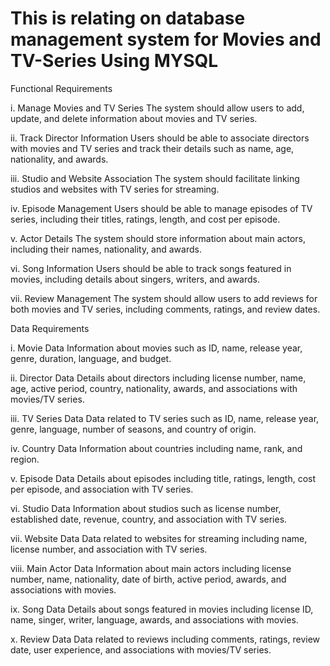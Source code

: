 # This is relating on database management system for Movies and TV-Series Using MYSQL 

Functional Requirements 
 
i. Manage Movies and TV Series 
 The system should allow users to add, update, and delete information about movies and TV series. 
 
ii. Track Director Information 
 Users should be able to associate directors with movies and TV series and track their details such as 
name, age, nationality, and awards. 
 
iii. Studio and Website Association 
 The system should facilitate linking studios and websites with TV series for streaming. 
 
iv. Episode Management 
 Users should be able to manage episodes of TV series, including their titles, ratings, length, and cost 
per episode. 
 
v. Actor Details 
 The system should store information about main actors, including their names, nationality, and 
awards. 
 
vi. Song Information 
 Users should be able to track songs featured in movies, including details about singers, writers, and 
awards. 
 
vii. Review Management 
 The system should allow users to add reviews for both movies and TV series, including comments, 
ratings, and review dates.

Data Requirements 
 
i. Movie Data 
 Information about movies such as ID, name, release year, genre, duration, language, and budget. 
 
ii. Director Data 
 Details about directors including license number, name, age, active period, country, nationality, 
awards, and associations with movies/TV series. 
 
iii. TV Series Data 
 Data related to TV series such as ID, name, release year, genre, language, number of seasons, and 
country of origin. 
 
iv. Country Data 
 Information about countries including name, rank, and region. 
 
v. Episode Data 
 Details about episodes including title, ratings, length, cost per episode, and association with TV 
series. 
 
vi. Studio Data 
Information about studios such as license number, established date, revenue, country, and association 
with TV series. 
 
vii. Website Data 
 Data related to websites for streaming including name, license number, and association with TV 
series. 
 
viii. Main Actor Data 
Information about main actors including license number, name, nationality, date of birth, active 
period, awards, and associations with movies. 
 
ix. Song Data 
 Details about songs featured in movies including license ID, name, singer, writer, language, awards, 
and associations with movies. 
 
x. Review Data 
 Data related to reviews including comments, ratings, review date, user experience, and associations 
with movies/TV series. 


 
 


